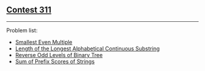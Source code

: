<h2><a href="https://leetcode.com/contest/weekly-contest-311/">Contest 311</a></h2>
<hr>
<p>
Problem list:
<ul>
<li><a href="./smallest_even_multiple.md">Smallest Even Multiple</a></li>
<li><a href="./length_of_the_longest_alphabetical_continuous_substring.md">Length of the Longest Alphabetical Continuous Substring</a></li>
<li><a href="./reverse_odd_levels_of_binary_tree.md">Reverse Odd Levels of Binary Tree</a></li>
<li><a href="./sum_of_prefix_scores_of_strings.md">Sum of Prefix Scores of Strings</a></li>
</ul>
</p>
